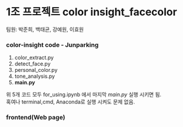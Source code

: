 # **1조 프로젝트 color insight_facecolor** <br>
팀원: 박준희, 백태균, 강예원, 이효원


### color-insight code - Junparking
1. color_extract.py
2. detect_face.py
3. personal_color.py
4. tone_analysis.py
5. **main.py**

위 5개 코드 모두 for_using.ipynb 에서 마지막 _main.py_ 실행 시키면 됨. <br>
혹여나 terminal,cmd, Anaconda로 실행 시켜도 문제 없음.

### frontend(Web page) 
